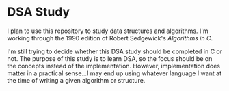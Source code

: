 # DSA Study

I plan to use this repository to study data structures and algorithms. 
I'm working through the 1990 edition of Robert Sedgewick's *Algorithms in C*.

I'm still trying to decide whether this DSA study should be completed in C or not. 
The purpose of this study is to learn DSA, so the focus should be on the concepts instead of the implementation. 
However, implementation does matter in a practical sense...I may end up using whatever language I want at the time of writing a given algorithm or structure.
